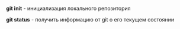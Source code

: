 **git init** - инициализация локального репозитория

**git status** -  получить информацию от git о его текущем состоянии